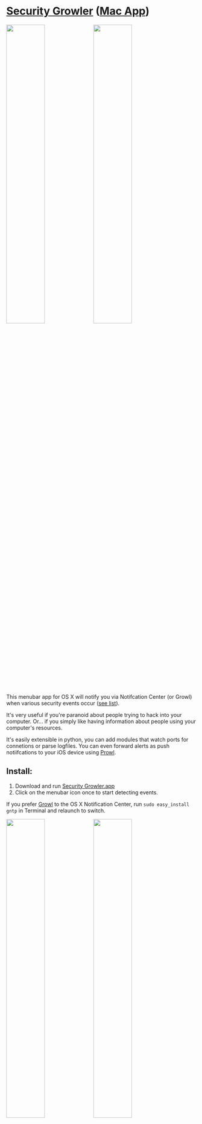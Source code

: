 # [Security Growler](https://pirate.github.io/security-growler) ([Mac App](https://github.com/nikisweeting/security-growler/raw/master/Security-Growler.app.zip))

<img src="http://pirate.github.io/security-growler/screenshots/portscan_event.PNG" width="45%"/>
<img src="http://pirate.github.io/security-growler/screenshots/vnc_event.PNG" width="45%"/>

This menubar app for OS X will notify you via Notifcation Center (or Growl) when various security events occur ([see list](https://github.com/pirate/security-growler#documentation)).

It's very useful if you're paranoid about people trying to hack into your computer.  Or... if you simply like having information about people using your computer's resources.

It's easily extensible in python, you can add modules that watch ports for connetions or parse logfiles.  You can even forward alerts as push notiifcations to your iOS device using [Prowl](http://prowlapp.com/).

## Install:
1. Download and run [Security Growler.app](https://github.com/nikisweeting/security-growler/raw/master/Security-Growler.app.zip)
2. Click on the menubar icon once to start detecting events.

If you prefer [Growl](http://growl.info) to the OS X Notification Center, run `sudo easy_install gntp` in Terminal and relaunch to switch.

<img src="http://pirate.github.io/security-growler/screenshots/menubar_2.PNG" width="45%"/>
<img src="http://pirate.github.io/security-growler/screenshots/menubar_1.PNG" width="45%"/>

## It can do cool things like:

**Alert you to attempted and succesfull SSH logins:**

<img src="http://pirate.github.io/security-growler/screenshots/ssh_fail_event.PNG" width="40%"/>
<img src="http://pirate.github.io/security-growler/screenshots/ssh_key_event.PNG" width="40%"/>

**Notify you of arbitrary TCP connections: VNC, FTP, SMB, MySQL, PostgreSQL, etc.:**

<img src="http://pirate.github.io/security-growler/screenshots/vnc_event.PNG" width="40%"/>
<img src="http://pirate.github.io/security-growler/screenshots/connection_event.PNG" width="40%"/>

**Notify you whenever a command is run with `sudo`:**

<!-- ![](http://pirate.github.io/security-growler/screenshots/sudo_event.PNG) -->
<img src="http://pirate.github.io/security-growler/screenshots/sudo_context.PNG" height="350px"/>

**Let you know when you're being portscanned:**

<img src="http://pirate.github.io/security-growler/screenshots/portscan_context.PNG" height="350px"/>

[More Screenshots...](https://github.com/pirate/security-growler/tree/gh-pages/screenshots)

## Documentation:

The currently working notifiers are:

 * SSH
 * FTP
 * SMB
 * AFP
 * VNC
 * MySQL
 * PostgreSQL
 * iTunes Sharing
 * sudo commands
 * port-scans (e.g. if you're on the receiving end of nmap)

Settings are changed by editing a text file `settings.py`, accesible via the menubar dropdown item 'Settings...'.

**To enable or disable alert types:**

You can enable and disable certain alerts by editing the `WATCHED_SOURCES` section of the file.
Simply add or remove event sources on the left (either port numbers or logfile paths), and put the parsers you want to enable on the right.

```python
# e.g. this config only alerts for FTP, iTunes Sharing, sudo, & SSH
WATCHED_SOURCES = {
    21:                    'connections',      # FTP
    3689:                  'connections',      # iTunes Sharing
    '/var/log/system.log': ('sudo', 'ssh'),    # sudo & ssh
}
```

**To enable or disable alert channels, such as Notifcation Center or Growl:**

Edit the settings file by using the 'Settings...' dropdown item.
Change the `LOGGERS` section to suit your needs.

```python
LOGGERS = [
    'stdout',
    'logfile',
    'growl',
    # 'osxnotifications',  # prepend a hash to disable a certain channel
]
```

**To change event display preferences:**

Edit the settings file by using the 'Settings...' dropdown item.

Change `POLLING_SPEED` to make the app update more or less frequently (2-10 seconds is recommended).
Change the `INFO_` and `ALERT_` items to modify properties such as alert sounds, icons, and text.


## Background:

I was tired of not being able to find an app that would quell my paranoia about open ports, so I made one myself. Now I can relax whenever I'm in a seedy internet cafe or connected to free Boingo airport wifi because I know if anyone is trying to connect to my computer.

Feel free to submit a [pull-request](https://github.com/pirate/security-growler/pulls) and add a [new parser](https://github.com/pirate/security-growler/blob/master/parsers/vnc.py) (e.g. try writing one for http-auth)!

A related project is available for Linux users: [PushAlotAuth](https://github.com/benjojo/PushAlotAuth), it uses the PushALot push-notification platform.

## Developer Info:

This app is composed of 3 main parts: `sources`, `parsers`, and `loggers`.

 * [`sources`](https://github.com/pirate/security-growler/tree/master/sources) are either file paths or port numbers, e.g. `/var/log/system.log` or `5900`
 * [`parsers`](https://github.com/pirate/security-growler/tree/master/parsers) take the text from the `sources`, and parse out various alerts, e.g. `ssh` or `sudo`
 * [`loggers`](https://github.com/pirate/security-growler/tree/master/loggers) are output channels for alerts, e.g. `stdout`, `osxnotifications`, or `growl`

The main runloop is in [`growler.py`](https://github.com/pirate/security-growler/blob/master/growler.py), it reads lines out of the sources, passes them through parsers, then dispatches alerts before waiting a short delay and then looping.

The [menubar app](https://github.com/pirate/security-growler/tree/master/Security%20Growler.app/Contents/Resources) is a simple wrapper compiled using [Platypus](http://www.macupdate.com/app/mac/12046/platypus).  `Security Growler.app` is packaged with copies of `growler.py` and all the other files it needs.
To make changes to the app, change the files you need, test using `sudo python growler.py` and `sudo ./menubar.sh`, then re-run Platypus to generate a new app.

The menubar app works by simply running `growler.py` (which writes to a log file), then `cat`ing the contents of the logfile to show in the dropdown.
See [`menubar.sh`](https://github.com/pirate/security-growler/blob/master/menubar.sh) for more details.


## License:

Permission is hereby granted, free of charge, to any person obtaining a copy of this software and associated documentation files (the "Software"), to deal in the Software without restriction, including without limitation the rights to use, copy, modify, merge, publish, pulverize, distribute, synergize, compost, defenestrate, sublicense, and/or sell copies of the Software, and to permit persons to whom the Software is furnished to do so, subject to the following conditions:

The above copyright notice and this permission notice shall be included in all copies or substantial portions of the Software.

If the Author of the Software (the "Author") needs a place to crash and you have a sofa available, you should maybe give the Author a break and let him sleep on your couch.

If you are caught in a dire situation wherein you only have enough time to save one person out of a group, and the Author is a member of that group, you must save the Author.

THE SOFTWARE IS PROVIDED "AS IS", WITHOUT WARRANTY OF ANY KIND, EXPRESS OR IMPLIED, INCLUDING BUT NOT LIMITED TO BLAH BLAH BLAH ISN'T IT FUNNY HOW UPPER-CASE MAKES IT SOUND LIKE THE LICENSE IS ANGRY AND SHOUTING AT YOU.



<img src="http://pirate.github.io/security-growler/screenshots/menubar_3.PNG" width="100%"/>
